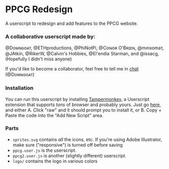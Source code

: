 # PPCG Redesign

A userscript to redesign and add features to the PPCG website.

### A collaborative userscript made by:

@Doᴡɴɢᴏᴀᴛ, @ETHproductions, @PhiNotPi, @Cᴏɴᴏʀ O'Bʀɪᴇɴ, @mınxomaτ, @JAtkin, @RikerW, @Calvin's Hobbies, @El'endia Starman, and @issacg, (Hopefully I didn't miss anyone)

If you'd like to become a collaborator, feel free to tell me in [chat](http://chat.stackexchange.com/rooms/33840/ppcg-graduation-design-discussion) (@Doᴡɴɢᴏᴀᴛ)

### Installation

You can run this userscript by installing [Tampermonkey](https://tampermonkey.net), a Userscript extension that supports *tons* of browser and probably yours. Just go [here](https://github.com/vihanb/PPCG-Design/blob/master/ppcg.user.js), and either A. Click "raw" and it should prompt you to install it, or B. Copy + Paste the code into the "Add New Script" area.

### Parts

 - `sprites.svg` contains *all* the icons, etc. If you're using Adobe Illustrator, make sure ("responsive") is turned off before saving
 - `ppcg.user.js` is the userscript.
 - `ppcg2.user.js` is another (slightly different) userscript.
 - `logo/` contains the logo in various colors
